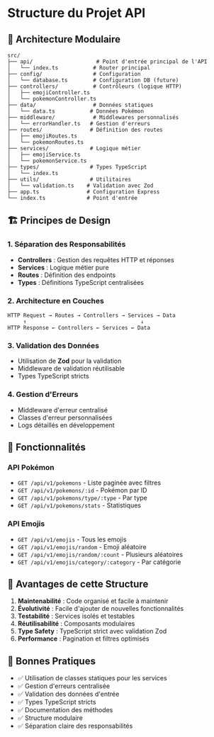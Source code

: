 # Structure du Projet API

## 📁 Architecture Modulaire

```
src/
├── api/                    # Point d'entrée principal de l'API
│   └── index.ts           # Router principal
├── config/                # Configuration
│   └── database.ts        # Configuration DB (future)
├── controllers/           # Contrôleurs (logique HTTP)
│   ├── emojiController.ts
│   └── pokemonController.ts
├── data/                  # Données statiques
│   └── data.ts           # Données Pokémon
├── middleware/            # Middlewares personnalisés
│   └── errorHandler.ts   # Gestion d'erreurs
├── routes/               # Définition des routes
│   ├── emojiRoutes.ts
│   └── pokemonRoutes.ts
├── services/             # Logique métier
│   ├── emojiService.ts
│   └── pokemonService.ts
├── types/                # Types TypeScript
│   └── index.ts
├── utils/                # Utilitaires
│   └── validation.ts    # Validation avec Zod
├── app.ts               # Configuration Express
└── index.ts             # Point d'entrée
```

## 🏗️ Principes de Design

### 1. **Séparation des Responsabilités**

- **Controllers** : Gestion des requêtes HTTP et réponses
- **Services** : Logique métier pure
- **Routes** : Définition des endpoints
- **Types** : Définitions TypeScript centralisées

### 2. **Architecture en Couches**

```
HTTP Request → Routes → Controllers → Services → Data
     ↑                                    ↓
HTTP Response ← Controllers ← Services ← Data
```

### 3. **Validation des Données**

- Utilisation de **Zod** pour la validation
- Middleware de validation réutilisable
- Types TypeScript stricts

### 4. **Gestion d'Erreurs**

- Middleware d'erreur centralisé
- Classes d'erreur personnalisées
- Logs détaillés en développement

## 🔧 Fonctionnalités

### API Pokémon

- `GET /api/v1/pokemons` - Liste paginée avec filtres
- `GET /api/v1/pokemons/:id` - Pokémon par ID
- `GET /api/v1/pokemons/type/:type` - Par type
- `GET /api/v1/pokemons/stats` - Statistiques

### API Emojis

- `GET /api/v1/emojis` - Tous les emojis
- `GET /api/v1/emojis/random` - Emoji aléatoire
- `GET /api/v1/emojis/random/:count` - Plusieurs aléatoires
- `GET /api/v1/emojis/category/:category` - Par catégorie

## 🚀 Avantages de cette Structure

1. **Maintenabilité** : Code organisé et facile à maintenir
2. **Évolutivité** : Facile d'ajouter de nouvelles fonctionnalités
3. **Testabilité** : Services isolés et testables
4. **Réutilisabilité** : Composants modulaires
5. **Type Safety** : TypeScript strict avec validation Zod
6. **Performance** : Pagination et filtres optimisés

## 📝 Bonnes Pratiques

- ✅ Utilisation de classes statiques pour les services
- ✅ Gestion d'erreurs centralisée
- ✅ Validation des données d'entrée
- ✅ Types TypeScript stricts
- ✅ Documentation des méthodes
- ✅ Structure modulaire
- ✅ Séparation claire des responsabilités
